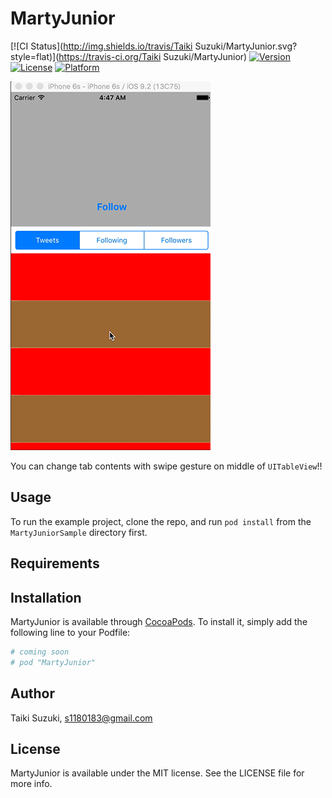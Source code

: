 # MartyJunior

[![CI Status](http://img.shields.io/travis/Taiki Suzuki/MartyJunior.svg?style=flat)](https://travis-ci.org/Taiki Suzuki/MartyJunior)
[![Version](https://img.shields.io/cocoapods/v/MartyJunior.svg?style=flat)](http://cocoapods.org/pods/MartyJunior)
[![License](https://img.shields.io/cocoapods/l/MartyJunior.svg?style=flat)](http://cocoapods.org/pods/MartyJunior)
[![Platform](https://img.shields.io/cocoapods/p/MartyJunior.svg?style=flat)](http://cocoapods.org/pods/MartyJunior)

![](./Images/sample.gif)

You can change tab contents with swipe gesture on middle of `UITableView`!!

## Usage

To run the example project, clone the repo, and run `pod install` from the `MartyJuniorSample` directory first.

## Requirements

## Installation

MartyJunior is available through [CocoaPods](http://cocoapods.org). To install
it, simply add the following line to your Podfile:

```ruby
# coming soon
# pod "MartyJunior"
```

## Author

Taiki Suzuki, s1180183@gmail.com

## License

MartyJunior is available under the MIT license. See the LICENSE file for more info.

